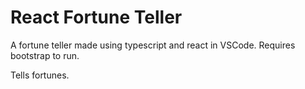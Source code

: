 # React Fortune Teller

A fortune teller made using typescript and react in VSCode. Requires bootstrap to run.

Tells fortunes.
